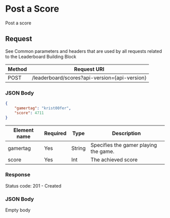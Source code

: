 # Post a Score

Post a score

## Request

See Common parameters and headers that are used by all requests related to the Leaderboard Building Block

Method  | Request URI
------- | -----------
POST    | /leaderboard/scores?api-version={api-version}

### JSON Body
```json
{
    "gamertag": "krist00fer",
    "score": 4711    
}
```

Element name        | Required  | Type      | Description
------------------- | --------- | --------- | -----------
gamertag            | Yes       | String    | Specifies the gamer playing the game.
score               | Yes       | Int       | The achieved score

### Response

Status code: 201 - Created

### JSON Body

Empty body